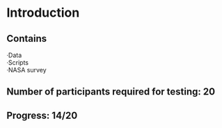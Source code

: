 # Introduction
## Contains  
  ·Data  
  ·Scripts  
  ·NASA survey  
## Number of participants required for testing: 20  
## Progress: 14/20
